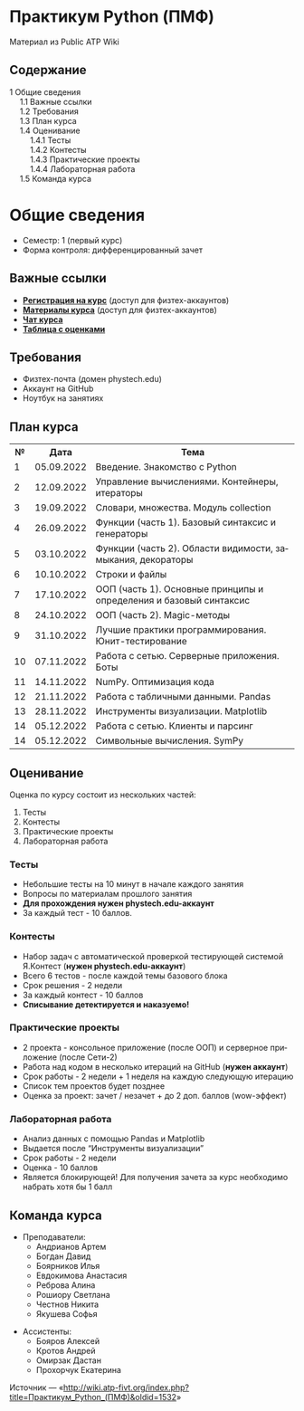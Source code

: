 
</div>
			<h1 id="firstHeading" class="firstHeading" lang="ru">Практикум Python (ПМФ)</h1>
									<div id="bodyContent" class="mw-body-content">
									<div id="siteSub" class="noprint">Материал из Public ATP Wiki</div>
								<div id="contentSub"></div>
												<div id="jump-to-nav" class="mw-jump">
												</div>					
				</div>
				<div id="mw-content-text" lang="ru" dir="ltr" class="mw-content-ltr"><div class="mw-parser-output"><div id="toc" class="toc"><div class="toctitle"><h2>Содержание</h2></div>
<ul>
<li class="toclevel-1 tocsection-1"><a href="#.D0.9E.D0.B1.D1.89.D0.B8.D0.B5_.D1.81.D0.B2.D0.B5.D0.B4.D0.B5.D0.BD.D0.B8.D1.8F"><span class="tocnumber">1</span> <span class="toctext">Общие сведения</span></a>
<ul>
<li class="toclevel-2 tocsection-2"><a href="#.D0.92.D0.B0.D0.B6.D0.BD.D1.8B.D0.B5_.D1.81.D1.81.D1.8B.D0.BB.D0.BA.D0.B8"><span class="tocnumber">1.1</span> <span class="toctext">Важные ссылки</span></a></li>
<li class="toclevel-2 tocsection-3"><a href="#.D0.A2.D1.80.D0.B5.D0.B1.D0.BE.D0.B2.D0.B0.D0.BD.D0.B8.D1.8F"><span class="tocnumber">1.2</span> <span class="toctext">Требования</span></a></li>
<li class="toclevel-2 tocsection-4"><a href="#.D0.9F.D0.BB.D0.B0.D0.BD_.D0.BA.D1.83.D1.80.D1.81.D0.B0"><span class="tocnumber">1.3</span> <span class="toctext">План курса</span></a></li>
<li class="toclevel-2 tocsection-5"><a href="#.D0.9E.D1.86.D0.B5.D0.BD.D0.B8.D0.B2.D0.B0.D0.BD.D0.B8.D0.B5"><span class="tocnumber">1.4</span> <span class="toctext">Оценивание</span></a>
<ul>
<li class="toclevel-3 tocsection-6"><a href="#.D0.A2.D0.B5.D1.81.D1.82.D1.8B"><span class="tocnumber">1.4.1</span> <span class="toctext">Тесты</span></a></li>
<li class="toclevel-3 tocsection-7"><a href="#.D0.9A.D0.BE.D0.BD.D1.82.D0.B5.D1.81.D1.82.D1.8B"><span class="tocnumber">1.4.2</span> <span class="toctext">Контесты</span></a></li>
<li class="toclevel-3 tocsection-8"><a href="#.D0.9F.D1.80.D0.B0.D0.BA.D1.82.D0.B8.D1.87.D0.B5.D1.81.D0.BA.D0.B8.D0.B5_.D0.BF.D1.80.D0.BE.D0.B5.D0.BA.D1.82.D1.8B"><span class="tocnumber">1.4.3</span> <span class="toctext">Практические проекты</span></a></li>
<li class="toclevel-3 tocsection-9"><a href="#.D0.9B.D0.B0.D0.B1.D0.BE.D1.80.D0.B0.D1.82.D0.BE.D1.80.D0.BD.D0.B0.D1.8F_.D1.80.D0.B0.D0.B1.D0.BE.D1.82.D0.B0"><span class="tocnumber">1.4.4</span> <span class="toctext">Лабораторная работа</span></a></li>
</ul>
</li>
<li class="toclevel-2 tocsection-10"><a href="#.D0.9A.D0.BE.D0.BC.D0.B0.D0.BD.D0.B4.D0.B0_.D0.BA.D1.83.D1.80.D1.81.D0.B0"><span class="tocnumber">1.5</span> <span class="toctext">Команда курса</span></a></li>
</ul>
</li>
</ul>
</div>

<h1><span class="mw-headline" id=".D0.9E.D0.B1.D1.89.D0.B8.D0.B5_.D1.81.D0.B2.D0.B5.D0.B4.D0.B5.D0.BD.D0.B8.D1.8F">Общие сведения</span></h1>
<ul><li> Семестр: 1 (первый курс)</li>
<li> Форма контроля: дифференцированный зачет</li></ul>
<h2><span class="mw-headline" id=".D0.92.D0.B0.D0.B6.D0.BD.D1.8B.D0.B5_.D1.81.D1.81.D1.8B.D0.BB.D0.BA.D0.B8">Важные ссылки</span></h2>
<ul><li> <b><a rel="nofollow" class="external text" href="https://forms.yandex.ru/cloud/631595265bc65eb710f1d164/">Регистрация на курс</a></b> (доступ для физтех-аккаунтов)</li>
<li> <b><a rel="nofollow" class="external text" href="https://disk.yandex.ru/d/px7hx-c8PF-0ZA">Материалы курсa</a></b> (доступ для физтех-аккаунтов)</li>
<li> <b><a rel="nofollow" class="external text" href="https://t.me/+WRu3kMtm5KpmNWYy">Чат курса</a></b></li>
<li> <b><a rel="nofollow" class="external text" href="https://docs.google.com/spreadsheets/d/e/2PACX-1vTMMwi5Al5sqXSAKCrHSFt8Yp3ZA3FymxDqkntP_QXYiOfzrFnJUmFaxIGVM8iQCw/pubhtml?gid=99265951&amp;single=true">Таблица с оценками</a></b></li></ul>
<h2><span class="mw-headline" id=".D0.A2.D1.80.D0.B5.D0.B1.D0.BE.D0.B2.D0.B0.D0.BD.D0.B8.D1.8F">Требования</span></h2>
<ul><li> Физтех-почта (домен phystech.edu)</li>
<li> Аккаунт на GitHub</li>
<li> Ноутбук на занятиях</li></ul>
<h2><span class="mw-headline" id=".D0.9F.D0.BB.D0.B0.D0.BD_.D0.BA.D1.83.D1.80.D1.81.D0.B0">План курса</span></h2>
<table class="wikitable">

<tr>
<th> №
</th>
<th> Дата
</th>
<th> Тема
</th></tr>
<tr>
<td>1</td>
<td> 05.09.2022 </td>
<td> Введение. Знакомство с Python
</td></tr>
<tr>
<td>2</td>
<td> 12.09.2022 </td>
<td> Управление вычислениями. Контейнеры, итераторы
</td></tr>
<tr>
<td>3</td>
<td> 19.09.2022 </td>
<td> Словари, множества. Модуль collection
</td></tr>
<tr>
<td>4</td>
<td> 26.09.2022 </td>
<td> Функции (часть 1). Базовый синтаксис и генераторы
</td></tr>
<tr>
<td>5</td>
<td> 03.10.2022 </td>
<td> Функции (часть 2). Области видимости, замыкания, декораторы
</td></tr>
<tr>
<td>6</td>
<td> 10.10.2022 </td>
<td> Строки и файлы
</td></tr>
<tr>
<td>7</td>
<td> 17.10.2022 </td>
<td> ООП (часть 1). Основные принципы и определения и базовый синтаксис
</td></tr>
<tr>
<td>8</td>
<td> 24.10.2022 </td>
<td> ООП (часть 2). Magic-методы
</td></tr>
<tr>
<td>9</td>
<td> 31.10.2022 </td>
<td> Лучшие практики программирования. Юнит-тестирование
</td></tr>
<tr>
<td>10</td>
<td> 07.11.2022 </td>
<td> Работа с сетью. Серверные приложения. Боты
</td></tr>
<tr>
<td>11</td>
<td> 14.11.2022 </td>
<td> NumPy. Оптимизация кода
</td></tr>
<tr>
<td>12</td>
<td> 21.11.2022 </td>
<td> Работа с табличными данными. Pandas
</td></tr>
<tr>
<td>13</td>
<td> 28.11.2022 </td>
<td> Инструменты визуализации. Matplotlib
</td></tr>
<tr>
<td>14</td>
<td> 05.12.2022 </td>
<td> Работа с сетью. Клиенты и парсинг
</td></tr>
<tr>
<td>14</td>
<td> 05.12.2022 </td>
<td> Символьные вычисления. SymPy
</td></tr></table>
<h2><span class="mw-headline" id=".D0.9E.D1.86.D0.B5.D0.BD.D0.B8.D0.B2.D0.B0.D0.BD.D0.B8.D0.B5">Оценивание</span></h2>
<p>Оценка по курсу состоит из нескольких частей:
</p>
<ol><li> Тесты</li>
<li> Контесты</li>
<li> Практические проекты</li>
<li> Лабораторная работа</li></ol>
<h3><span class="mw-headline" id=".D0.A2.D0.B5.D1.81.D1.82.D1.8B">Тесты</span></h3>
<ul><li> Небольшие тесты на 10 минут в начале каждого занятия</li>
<li> Вопросы по материалам прошлого занятия</li>
<li> <b>Для прохождения нужен phystech.edu-аккаунт</b></li>
<li> За каждый тест - 10 баллов.</li></ul>
<h3><span class="mw-headline" id=".D0.9A.D0.BE.D0.BD.D1.82.D0.B5.D1.81.D1.82.D1.8B">Контесты</span></h3>
<ul><li> Набор задач с автоматической проверкой тестирующей системой Я.Контест (<b>нужен phystech.edu-аккаунт</b>)</li>
<li> Всего 6 тестов - после каждой темы базового блока</li>
<li> Срок решения - 2 недели</li>
<li> За каждый контест - 10 баллов</li>
<li> <b>Списывание детектируется и наказуемо!</b></li></ul>
<h3><span class="mw-headline" id=".D0.9F.D1.80.D0.B0.D0.BA.D1.82.D0.B8.D1.87.D0.B5.D1.81.D0.BA.D0.B8.D0.B5_.D0.BF.D1.80.D0.BE.D0.B5.D0.BA.D1.82.D1.8B">Практические проекты</span></h3>
<ul><li> 2 проекта - консольное приложение (после ООП) и серверное приложение (после Сети-2)</li>
<li> Работа над кодом в несколько итераций на GitHub (<b>нужен аккаунт</b>)</li>
<li> Срок работы - 2 недели + 1 неделя на каждую следующую итерацию</li>
<li> Список тем проектов будет позднее</li>
<li> Оценка за проект: зачет / незачет + до 2 доп. баллов (wow-эффект)</li></ul>
<h3><span class="mw-headline" id=".D0.9B.D0.B0.D0.B1.D0.BE.D1.80.D0.B0.D1.82.D0.BE.D1.80.D0.BD.D0.B0.D1.8F_.D1.80.D0.B0.D0.B1.D0.BE.D1.82.D0.B0">Лабораторная работа</span></h3>
<ul><li> Анализ данных с помощью Pandas и Matplotlib</li>
<li> Выдается после “Инструменты визуализации”</li>
<li> Срок работы - 2 недели</li>
<li> Оценка - 10 баллов</li>
<li> Является блокирующей! Для получения зачета за курс необходимо набрать хотя бы 1 балл</li></ul>
<h2><span class="mw-headline" id=".D0.9A.D0.BE.D0.BC.D0.B0.D0.BD.D0.B4.D0.B0_.D0.BA.D1.83.D1.80.D1.81.D0.B0">Команда курса</span></h2>
<ul><li> Преподаватели:
<ul><li> Андрианов Артем</li>
<li> Богдан Давид</li>
<li> Боярников Илья</li>
<li> Евдокимова Анастасия</li>
<li> Реброва Алина</li>
<li> Рошиору Светлана</li>
<li> Честнов Никита</li>
<li> Якушева Софья</li></ul></li></ul>
<ul><li> Ассистенты:
<ul><li> Бояров Алексей</li>
<li> Кротов Андрей</li>
<li> Омирзак Дастан</li>
<li> Прохорчук Екатерина</li></ul></li></ul>

<!-- 
NewPP limit report
Cached time: 20230707101623
Cache expiry: 86400
Dynamic content: false
CPU time usage: 0.008 seconds
Real time usage: 0.008 seconds
Preprocessor visited node count: 38/1000000
Preprocessor generated node count: 44/1000000
Post‐expand include size: 0/2097152 bytes
Template argument size: 0/2097152 bytes
Highest expansion depth: 2/40
Expensive parser function count: 0/100
-->
<!--
Transclusion expansion time report (%,ms,calls,template)
100.00%    0.000      1 -total
-->
</div>
<!-- Saved in parser cache with key pi_wiki-wiki:pcache:idhash:111-0!canonical and timestamp 20230707101623 and revision id 1532
 -->
</div>					<div class="printfooter">
						Источник — «<a dir="ltr" href="http://wiki.atp-fivt.org/index.php?title=Практикум_Python_(ПМФ)&amp;oldid=1532">http://wiki.atp-fivt.org/index.php?title=Практикум_Python_(ПМФ)&amp;oldid=1532</a>»					</div>
				<div id="catlinks" class="catlinks catlinks-allhidden" data-mw="interface"></div>				<div class="visualClear"></div>
							</div>
		
